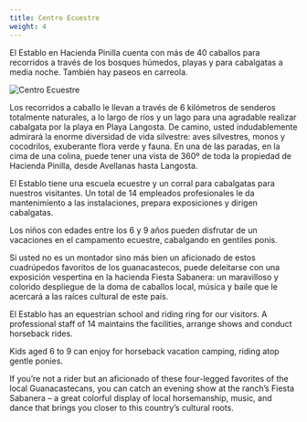 ```yaml
---
title: Centro Ecuestre
weight: 4
---
```

El Establo en Hacienda Pinilla cuenta con más de 40 caballos para recorridos a través de los bosques húmedos, playas y para cabalgatas a media noche. También hay paseos en carreola.

![Centro Ecuestre](/images/pages/e03.jpg)

Los recorridos a caballo le llevan a través de 6 kilómetros de senderos totalmente naturales, a lo largo de ríos y un lago para una agradable realizar cabalgata por la playa en Playa Langosta. De camino, usted indudablemente admirará la enorme diversidad de vida silvestre: aves silvestres, monos y cocodrilos, exuberante flora verde y fauna. En una de las paradas, en la cima de una colina, puede tener una vista de 360º de toda la propiedad de Hacienda Pinilla, desde Avellanas hasta Langosta.

El Establo tiene una escuela ecuestre y un corral para cabalgatas para nuestros visitantes. Un total de 14 empleados profesionales le da mantenimiento a las instalaciones, prepara exposiciones y dirigen cabalgatas.

Los niños con edades entre los 6 y 9 años pueden disfrutar de un vacaciones en el campamento ecuestre, cabalgando en gentiles ponis.

Si usted no es un montador sino más bien un aficionado de estos cuadrúpedos favoritos de los guanacastecos, puede deleitarse con una exposición vespertina en la hacienda Fiesta Sabanera: un maravilloso y colorido despliegue de la doma de caballos local, música y baile que le acercará a las raíces cultural de este país.

El Establo has an equestrian school and riding ring for our visitors. A professional staff of 14 maintains the facilities, arrange shows and conduct horseback rides.

Kids aged 6 to 9 can enjoy for horseback vacation camping, riding atop gentle ponies.

If you’re not a rider but an aficionado of these four-legged favorites of the local Guanacastecans, you can catch an evening show at the ranch’s Fiesta Sabanera – a great colorful display of local horsemanship, music, and dance that brings you closer to this country’s cultural roots.
